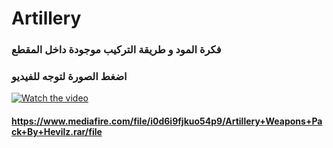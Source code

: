 # Artillery


### فكرة المود و طريقة التركيب موجودة داخل المقطع
### اضغط الصورة لتوجه للفيديو

[![Watch the video](https://i.ytimg.com/vi/yb5eTYbvYmM/hqdefault.jpg)](https://youtu.be/yb5eTYbvYmM)

#### <https://www.mediafire.com/file/i0d6i9fjkuo54p9/Artillery+Weapons+Pack+By+Hevilz.rar/file>

